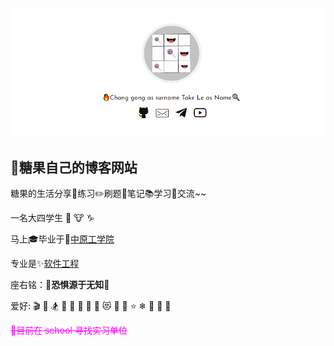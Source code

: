 ![图片](logo.png)
## 🍭糖果自己的博客网站

糖果的生活分享🔧练习✏️刷题📝笔记📚学习💬交流~~

一名大四学生 👦 🐮 ♑

马上🎓毕业于🏫[中原工学院](https://www.zut.edu.cn/)

专业是✨[软件工程](https://baike.baidu.com/item/%E8%BD%AF%E4%BB%B6%E5%B7%A5%E7%A8%8B/25279)

座右铭：**💪恐惧源于无知💪**

爱好: 🎬 🏃 🏂 🚵 💪 🎨 📖 🔨 😻 🐶 🌙 ⭐ ❄ 🎐 🍭 🍌 

<label style="color:#FF00FF"><del>🔔目前在 school 寻找实习单位</del></label>

